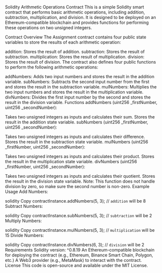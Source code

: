 Solidity Arithmetic Operations Contract
This is a simple Solidity smart contract that performs basic arithmetic operations, including addition, subtraction, multiplication, and division. It is designed to be deployed on an Ethereum-compatible blockchain and provides functions for performing these operations on two unsigned integers.

Contract Overview
The Assignment contract contains four public state variables to store the results of each arithmetic operation:

addition: Stores the result of addition.
subtraction: Stores the result of subtraction.
multiplication: Stores the result of multiplication.
division: Stores the result of division.
The contract also defines four public functions to perform the following arithmetic operations:

addNumbers: Adds two input numbers and stores the result in the addition variable.
subNumbers: Subtracts the second input number from the first and stores the result in the subtraction variable.
mulNumbers: Multiplies the two input numbers and stores the result in the multiplication variable.
divNumbers: Divides the first input number by the second and stores the result in the division variable.
Functions
addNumbers (uint256 _firstNumber, uint256 _secondNumber):

Takes two unsigned integers as inputs and calculates their sum.
Stores the result in the addition state variable.
subNumbers (uint256 _firstNumber, uint256 _secondNumber):

Takes two unsigned integers as inputs and calculates their difference.
Stores the result in the subtraction state variable.
mulNumbers (uint256 _firstNumber, uint256 _secondNumber):

Takes two unsigned integers as inputs and calculates their product.
Stores the result in the multiplication state variable.
divNumbers (uint256 _firstNumber, uint256 _secondNumber):

Takes two unsigned integers as inputs and calculates their quotient.
Stores the result in the division state variable.
Note: This function does not handle division by zero, so make sure the second number is non-zero.
Example Usage
Add Numbers:

solidity
Copy
contractInstance.addNumbers(5, 3);
// `addition` will be 8
Subtract Numbers:

solidity
Copy
contractInstance.subNumbers(5, 3);
// `subtraction` will be 2
Multiply Numbers:

solidity
Copy
contractInstance.mulNumbers(5, 3);
// `multiplication` will be 15
Divide Numbers:

solidity
Copy
contractInstance.divNumbers(6, 3);
// `division` will be 2
Requirements
Solidity version: ^0.8.19
An Ethereum-compatible blockchain for deploying the contract (e.g., Ethereum, Binance Smart Chain, Polygon, etc.)
A Web3 provider (e.g., MetaMask) to interact with the contract.
License
This code is open-source and available under the MIT License.

